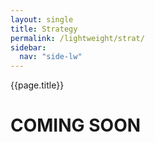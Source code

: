 ```yaml
---
layout: single
title: Strategy
permalink: /lightweight/strat/
sidebar:
  nav: "side-lw"
---
```


{{page.title}}

# COMING SOON

<style>
    ul.visible-links li.masthead__menu-item a[href="/lightweight/intro/"]:before {
        transform: scaleX(1);
    }
    ul.hidden-links li.masthead__menu-item a[href="/lightweight/intro/"] {
        color: #fff;
        background: #0092ca;
    }
</style>